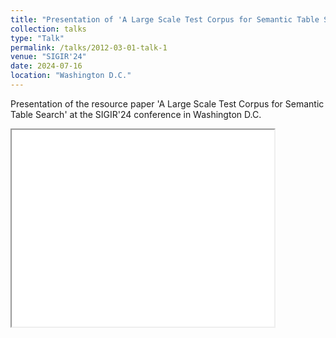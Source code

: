 ```yaml
---
title: "Presentation of 'A Large Scale Test Corpus for Semantic Table Search'"
collection: talks
type: "Talk"
permalink: /talks/2012-03-01-talk-1
venue: "SIGIR'24"
date: 2024-07-16
location: "Washington D.C."
---
```


Presentation of the resource paper 'A Large Scale Test Corpus for Semantic Table Search' at the SIGIR'24 conference in Washington D.C.

<iframe width="420" height="315" allowfullscreen
    src="[https://www.youtube.com/embed/tgbNymZ7vqY](https://www.youtube.com/watch?v=tGZ0Qpw_P08&list=PLn0nrSd4xjjZkSgpsMgcESdr-_Zw7a3Zl&index=114&ab_channel=AssociationforComputingMachinery%28ACM%29)">
</iframe>
